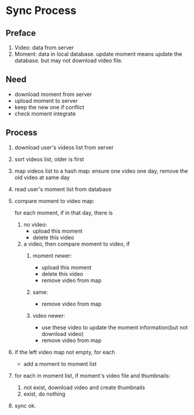 # Sync Process


## Preface

1. Video: data from server
2. Moment: data in local database. update moment means update the database. but may not download video file.


## Need

- download moment from server
- upload moment to server
- keep the new one if conflict
- check moment integrate


## Process

1. download user's videos list from server
2. sort videos list, older is first
3. map videos list to a hash map: ensure one video one day, remove the old video at same day
4. read user's moment list from database
5. compare moment to video map:

    for each moment, if in that day, there is
    1. no video:
        - upload this moment
        - delete this video
    2. a video, then compare moment to video, if
        1. moment newer:
            - upload this moment
            - delete this video
            - remove video from map

        2. same:
            - remove video from map

        3. video newer:
            - use these video to update the moment information(but not download video)
            - remove video from map

6. if the left video map not empty, for each
    -   add a moment to moment list

7. for each in moment list, if moment's video file and thumbnails:
    1.  not exist, download video and create thumbnails
    2. exist, do nothing

8. sync ok.